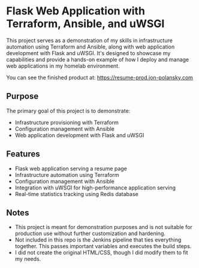 # Flask Web Application with Terraform, Ansible, and uWSGI

This project serves as a demonstration of my skills in infrastructure automation using Terraform and Ansible, along with web application development with Flask and uWSGI. It's designed to showcase my capabilities and provide a hands-on example of how I deploy and manage web applications in my homelab environment.

You can see the finished product at:
https://resume-prod.jon-polansky.com


## Purpose

The primary goal of this project is to demonstrate:

* Infrastructure provisioning with Terraform
* Configuration management with Ansible
* Web application development with Flask and uWSGI


## Features

* Flask web application serving a resume page
* Infrastructure automation using Terraform
* Configuration management with Ansible
* Integration with uWSGI for high-performance application serving
* Real-time statistics tracking using Redis database


## Notes

* This project is meant for demonstration purposes and is not suitable for production use without further customization and hardening.
* Not included in this repo is the Jenkins pipeline that ties everything together. This passes important variables and executes the build steps.
* I did not create the original HTML/CSS, though I did modify them to fit my needs.